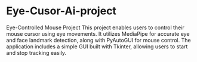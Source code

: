 # Eye-Cusor-Ai-project
Eye-Controlled Mouse Project This project enables users to control their mouse cursor using eye movements. It utilizes MediaPipe for accurate eye and face landmark detection, along with PyAutoGUI for mouse control. The application includes a simple GUI built with Tkinter, allowing users to start and stop tracking easily.

